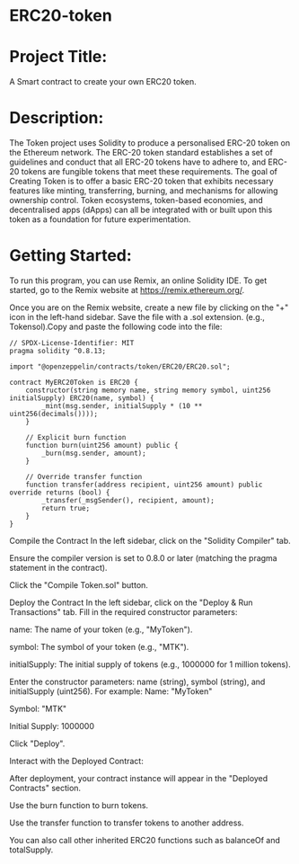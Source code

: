 # ERC20-token
# Project Title:
 A Smart contract to create your own ERC20 token.
# Description:
The Token project uses Solidity to produce a personalised ERC-20 token on the Ethereum network. The ERC-20 token standard establishes a set of guidelines and conduct that all ERC-20 tokens have to adhere to, and ERC-20 tokens are fungible tokens that meet these requirements. The goal of Creating Token is to offer a basic ERC-20 token that exhibits necessary features like minting, transferring, burning, and mechanisms for allowing ownership control. Token ecosystems, token-based economies, and decentralised apps (dApps) can all be integrated with or built upon this token as a foundation for future experimentation.
# Getting Started: 
To run this program, you can use Remix, an online Solidity IDE. To get started, go to the Remix website at https://remix.ethereum.org/.

Once you are on the Remix website, create a new file by clicking on the "+" icon in the left-hand sidebar. Save the file with a .sol extension. (e.g., Tokensol).Copy and paste the following code into the file:
```
// SPDX-License-Identifier: MIT
pragma solidity ^0.8.13;

import "@openzeppelin/contracts/token/ERC20/ERC20.sol";

contract MyERC20Token is ERC20 {
    constructor(string memory name, string memory symbol, uint256 initialSupply) ERC20(name, symbol) {
        _mint(msg.sender, initialSupply * (10 ** uint256(decimals())));
    }

    // Explicit burn function
    function burn(uint256 amount) public {
        _burn(msg.sender, amount);
    }

    // Override transfer function
    function transfer(address recipient, uint256 amount) public override returns (bool) {
        _transfer(_msgSender(), recipient, amount);
        return true;
    }
}

```

Compile the Contract In the left sidebar, click on the "Solidity Compiler" tab.

Ensure the compiler version is set to 0.8.0 or later (matching the pragma statement in the contract).

Click the "Compile Token.sol" button.

Deploy the Contract In the left sidebar, click on the "Deploy & Run Transactions" tab.
Fill in the required constructor parameters:

name: The name of your token (e.g., "MyToken").

symbol: The symbol of your token (e.g., "MTK").

initialSupply: The initial supply of tokens (e.g., 1000000 for 1 million tokens).

Enter the constructor parameters: name (string), symbol (string), and initialSupply (uint256). For example:
Name: "MyToken"

Symbol: "MTK"

Initial Supply: 1000000

Click "Deploy".

Interact with the Deployed Contract:

After deployment, your contract instance will appear in the "Deployed Contracts" section.


Use the burn function to burn tokens.

Use the transfer function to transfer tokens to another address.

You can also call other inherited ERC20 functions such as balanceOf and totalSupply.
